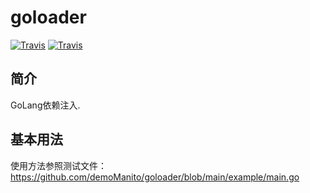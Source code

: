 # goloader
[![Travis](https://img.shields.io/badge/language-Go-red.svg)]()
[![Travis](https://goreportcard.com/badge/github.com/demoManito/goloader)]()

## 简介
GoLang依赖注入.

## 基本用法
使用方法参照测试文件：https://github.com/demoManito/goloader/blob/main/example/main.go <br>
